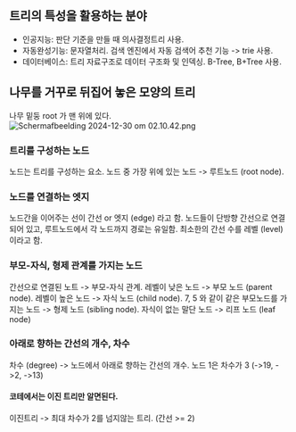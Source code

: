 ## 트리의 특성을 활용하는 분야

- 인공지능: 판단 기준을 만들 때 의사결정트리 사용.
- 자동완성기능: 문자열처리. 검색 엔진에서 자동 검색어 추천 기능 -> trie 사용.
- 데이터베이스: 트리 자료구조로 데이터 구조화 및 인덱싱. B-Tree, B+Tree 사용.

## 나무를 거꾸로 뒤집어 놓은 모양의 트리

나무 밑둥 root 가 맨 위에 있다.
![Schermafbeelding 2024-12-30 om 02.10.42.png](Scherm%C2%ADafbeelding%202024-12-30%20om%2002.10.42.png)

### 트리를 구성하는 노드

노드는 트리를 구성하는 요소. 노드 중 가장 위에 있는 노드 -> 루트노드 (root node).

### 노드를 연결하는 엣지

노드간을 이어주는 선이 간선 or 엣지 (edge) 라고 함.
노드들이 단방향 간선으로 연결되어 있고, 루트노드에서 각 노드까지 경로는 유일함.
최소한의 간선 수를 레벨 (level) 이라고 함.

### 부모-자식, 형제 관계를 가지는 노드

간선으로 연결된 노트 -> 부모-자식 관계.
레벨이 낮은 노드 -> 부모 노드 (parent node).
레벨이 높은 노드 -> 자식 노드 (child node).
7, 5 와 같이 같은 부모노드를 가지는 노드 -> 형제 노드 (sibling node).
자식이 없는 말단 노드 -> 리프 노드 (leaf node)

### 아래로 향하는 간선의 개수, 차수

차수 (degree) -> 노드에서 아래로 향하는 간선의 개수.
노드 1은 차수가 3 (->19, ->2, ->13)

#### 코테에서는 이진 트리만 알면된다.

이진트리 -> 최대 차수가 2를 넘지않는 트리. (간선 >= 2)


